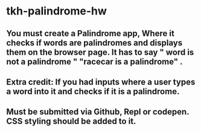 # tkh-palindrome-hw
## You must create a Palindrome app, Where it checks if words are palindromes and displays them on the browser page. It has to say " word is not a palindrome " "racecar is a palindrome" .
## Extra credit: If you had inputs where a user types a word into it and checks if it is a palindrome.
## Must be submitted via Github, Repl or codepen. CSS styling should be added to it.
